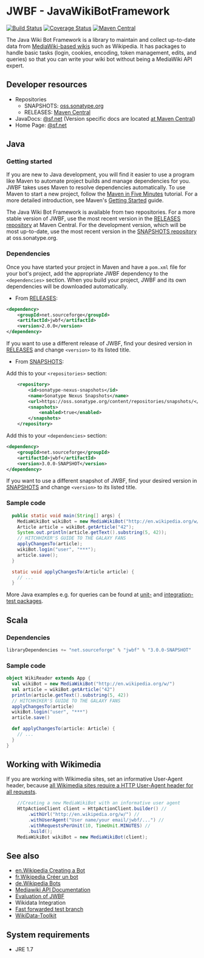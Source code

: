# JWBF - JavaWikiBotFramework
[![Build Status](https://travis-ci.org/eldur/jwbf.svg)](https://travis-ci.org/eldur/jwbf)
[![Coverage Status](https://img.shields.io/coveralls/eldur/jwbf.svg)](https://coveralls.io/r/eldur/jwbf)
[![Maven Central](https://maven-badges.herokuapp.com/maven-central/net.sourceforge/jwbf/badge.svg)](http://search.maven.org/#search%7Cgav%7C1%7Cg%3A%22net.sourceforge%22%20AND%20a%3A%22jwbf%22)


The Java Wiki Bot Framework is a library to maintain and collect up-to-date 
data from [MediaWiki-based wikis](http://www.mediawiki.org) such as Wikipedia.
It has packages to handle basic tasks (login, cookies, encoding, token 
management, edits, and queries) so that you can write your wiki bot without 
being a MediaWiki API expert.


## Developer resources
* Repositories
  * SNAPSHOTS: [oss.sonatype.org](https://oss.sonatype.org/content/groups/public/net/sourceforge/jwbf/)
  * RELEASES: [Maven Central](http://search.maven.org/#search%7Cgav%7C1%7Cg%3A%22net.sourceforge%22%20AND%20a%3A%22jwbf%22)
* JavaDocs: [@sf.net](http://jwbf.sourceforge.net/doc/) (Version specific docs are located [at Maven Central](http://search.maven.org/#search|gav|1|g%3A%22net.sourceforge%22%20AND%20a%3A%22jwbf%22))
* Home Page: [@sf.net](http://jwbf.sourceforge.net/)


## Java 
### Getting started
If you are new to Java development, you will find it easier to use a program 
like Maven to automate project builds and manage dependencies for you. JWBF 
takes uses Maven to resolve dependencies automatically. To use Maven to start 
a new project, follow the 
[Maven in Five Minutes](http://maven.apache.org/guides/getting-started/maven-in-five-minutes.html)
tutorial. For a more detailed introduction, see Maven's 
[Getting Started](http://maven.apache.org/guides/getting-started/index.html) 
guide.

The Java Wiki Bot Framework is available from two repositories. For a more 
stable version of JWBF, use the most recent version in the 
[RELEASES repository](http://search.maven.org/#search%7Cgav%7C1%7Cg%3A%22net.sourceforge%22%20AND%20a%3A%22jwbf%22) 
at Maven Central. For the development version, which will be most up-to-date, 
use the most recent version in the 
[SNAPSHOTS repository](https://oss.sonatype.org/content/groups/public/net/sourceforge/jwbf/) 
at oss.sonatype.org.


### Dependencies
Once you have started your project in Maven and have a `pom.xml` file for your 
bot's project, add the appropriate JWBF dependency to the `<dependencies>` 
section. When you build your project, JWBF and its own dependencies will be 
downloaded automatically.

* From [RELEASES](http://search.maven.org/#search%7Cgav%7C1%7Cg%3A%22net.sourceforge%22%20AND%20a%3A%22jwbf%22):

```xml
<dependency>
    <groupId>net.sourceforge</groupId>
    <artifactId>jwbf</artifactId>
    <version>2.0.0</version>
</dependency>
```

If you want to use a different release of JWBF, find your desired version in 
[RELEASES](http://search.maven.org/#search%7Cgav%7C1%7Cg%3A%22net.sourceforge%22%20AND%20a%3A%22jwbf%22) 
and change `<version>` to its listed title.


* From [SNAPSHOTS](https://oss.sonatype.org/content/groups/public/net/sourceforge/jwbf/):

Add this to your `<repositories>` section: 

```xml
    <repository>
        <id>sonatype-nexus-snapshots</id>
        <name>Sonatype Nexus Snapshots</name>
        <url>https://oss.sonatype.org/content/repositories/snapshots/</url>
        <snapshots>
            <enabled>true</enabled>
        </snapshots>
    </repository>
```

Add this to your `<dependencies>` section: 

```xml
<dependency>
    <groupId>net.sourceforge</groupId>
    <artifactId>jwbf</artifactId>
    <version>3.0.0-SNAPSHOT</version>
</dependency>
```

If you want to use a different snapshot of JWBF, find your desired version in 
[SNAPSHOTS](https://oss.sonatype.org/content/groups/public/net/sourceforge/jwbf/) 
and change `<version>` to its listed title.


### Sample code
```java
  public static void main(String[] args) {
    MediaWikiBot wikiBot = new MediaWikiBot("http://en.wikipedia.org/w/");
    Article article = wikiBot.getArticle("42");
    System.out.println(article.getText().substring(5, 42));
    // HITCHHIKER'S GUIDE TO THE GALAXY FANS
    applyChangesTo(article);
    wikiBot.login("user", "***");
    article.save();
  }

  static void applyChangesTo(Article article) {
    // ...
  }
```

More Java examples e.g. for queries can be found at
 [unit-](https://github.com/eldur/jwbf/tree/master/src/test/java/net/sourceforge/jwbf) and
 [integration-test packages](https://github.com/eldur/jwbf/tree/master/src/integration-test/java/net/sourceforge/jwbf).

## Scala

### Dependencies
```scala
libraryDependencies += "net.sourceforge" % "jwbf" % "3.0.0-SNAPSHOT"
```
### Sample code
```scala
object WikiReader extends App {
  val wikiBot = new MediaWikiBot("http://en.wikipedia.org/w/")
  val article = wikiBot.getArticle("42")
  println(article.getText().substring(5, 42))
  // HITCHHIKER'S GUIDE TO THE GALAXY FANS
  applyChangesTo(article)
  wikiBot.login("user", "***")
  article.save()

  def applyChangesTo(article: Article) {
    // ...
  }
}
```

## Working with Wikimedia
If you are working with Wikimedia sites, set an informative User-Agent header,
 because [all Wikimedia sites require a HTTP User-Agent header for all requests](http://meta.wikimedia.org/wiki/User-Agent_policy).

```java
    //Creating a new MediaWikiBot with an informative user agent
    HttpActionClient client = HttpActionClient.builder() //
        .withUrl("http://en.wikipedia.org/w/") //
        .withUserAgent("User name/your email/jwbf/...") //
        .withRequestsPerUnit(10, TimeUnit.MINUTES) //
        .build();
    MediaWikiBot wikiBot = new MediaWikiBot(client);
```


## See also
* [en.Wikipedia Creating a Bot](http://en.wikipedia.org/wiki/Wikipedia:Creating_a_bot#Java)
* [fr.Wikipedia Créer un bot](http://fr.wikipedia.org/wiki/Wikip%C3%A9dia:Cr%C3%A9er_un_bot#Java)
* [de.Wikipedia Bots](http://de.wikipedia.org/wiki/Wikipedia:Bots#Ressourcen)
* [Mediawiki API Documentation](http://www.mediawiki.org/wiki/API)
* [Evaluation of JWBF](https://www.mediawiki.org/wiki/API:Client_code/Evaluations/Java_Wiki_Bot_Framework_(JWBF))
* Wikidata Integration
 * [Fast forwarded test branch](https://github.com/eldur/jwbf/tree/wikidata)
 * [WikiData-Toolkit](https://github.com/Wikidata/Wikidata-Toolkit/issues/11)


## System requirements
* JRE 1.7
